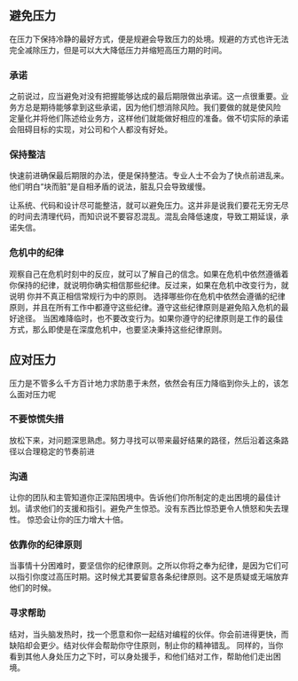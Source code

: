 ## 避免压力
在压力下保持冷静的最好方式，便是规避会导致压力的处境。规避的方式也许无法完全减除压力，但是可以大大降低压力并缩短高压力期的时间。

### 承诺
之前说过，应当避免对没有把握能够达成的最后期限做出承诺。这一点很重要。业务方总是期待能够拿到这些承诺，因为他们想消除风险。我们要做的就是使风险
定量化并将他们陈述给业务方，这样他们就能做好相应的准备。做不切实际的承诺会阻碍目标的实现，对公司和个人都没有好处。

### 保持整洁
快速前进确保最后期限的办法，便是保持整洁。专业人士不会为了快点前进乱来。他们明白“块而脏”是自相矛盾的说法，脏乱只会导致缓慢。

让系统、代码和设计尽可能整洁，就可以避免压力。这并非是说我们要花无穷无尽的时间去清理代码，而知识说不要容忍混乱。混乱会降低速度，导致工期延误，承诺失信。

### 危机中的纪律
观察自己在危机时刻中的反应，就可以了解自己的信念。如果在危机中依然遵循着你保持的纪律，就说明你确实相信那些纪律。反过来，如果在危机中改变行为，就说明
你并不真正相信常规行为中的原则。
选择哪些你在危机中依然会遵循的纪律原则，并且在所有工作中都遵守这些纪律。遵守这些纪律原则是避免陷入危机的最好途径。
当困难降临时，也不要改变行为。如果你遵守的纪律原则是工作的最佳方式，那么即使是在深度危机中，也要坚决秉持这些纪律原则。

## 应对压力
压力是不管多么千方百计地力求防患于未然，依然会有压力降临到你头上的，该怎么面对压力呢

### 不要惊慌失措
放松下来，对问题深思熟虑。努力寻找可以带来最好结果的路径，然后沿着这条路径以合理稳定的节奏前进

### 沟通
让你的团队和主管知道你正深陷困境中。告诉他们你所制定的走出困境的最佳计划。请求他们的支援和指引。避免产生惊恐。没有东西比惊恐更令人愤怒和失去理性。
惊恐会让你的压力增大十倍。

### 依靠你的纪律原则
当事情十分困难时，要坚信你的纪律原则。之所以你将之奉为纪律，是因为它们可以指引你度过高压时期。这时候尤其要留意各条纪律原则。这不是质疑或无端放弃他们的时候。

### 寻求帮助
结对，当头脑发热时，找一个愿意和你一起结对编程的伙伴。你会前进得更快，而缺陷却会更少。结对伙伴会帮助你守住原则，制止你的精神错乱。
同样的，当你看到其他人身处压力之下时，可以身处援手，和他们结对工作，帮助他们走出困境。

